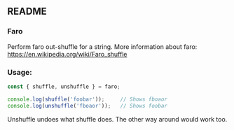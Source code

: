## README

### Faro

Perform faro out-shuffle for a string. More information about faro: https://en.wikipedia.org/wiki/Faro_shuffle

### Usage:

```javascript
const { shuffle, unshuffle } = faro;

console.log(shuffle('foobar'));     // Shows fboaor
console.log(unshuffle('fboaor'));   // Shows foobar
```

Unshuffle undoes what shuffle does. The other way around would work too.

